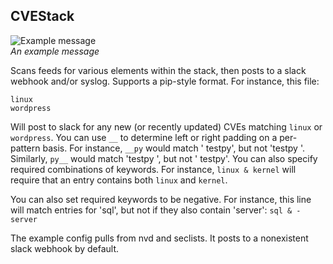 ## CVEStack
![Example message](https://i.imgur.com/jOFb609.png)   
_An example message_  

Scans feeds for various elements within the stack, then posts to a slack webhook and/or syslog. Supports a pip-style format. For instance, this file:
```
linux
wordpress
````
Will post to slack for any new (or recently updated) CVEs matching `linux` or `wordpress`.
You can use `__` to determine left or right padding on a per-pattern basis. For instance, `__py` would match ' testpy', but not 'testpy '. Similarly, `py__` would match 'testpy ', but not ' testpy'.
You can also specify required combinations of keywords. For instance,
`linux & kernel`
will require that an entry contains both `linux` and `kernel`.

You can also set required keywords to be negative. For instance, this line will match entries for 'sql', but not if they also contain 'server':
`sql & -server`

The example config pulls from nvd and seclists. It posts to a nonexistent slack webhook by default.
